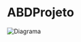 # ABDProjeto



![Diagrama](https://user-images.githubusercontent.com/77684423/193470666-448f9444-d4a1-47e7-91ce-074a815abf87.jpg)
